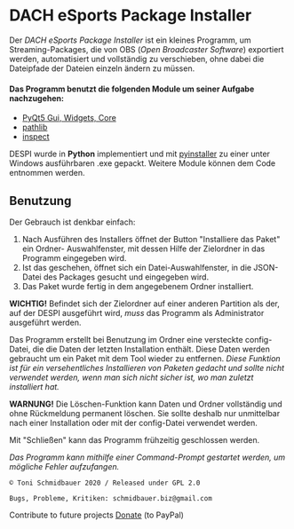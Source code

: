 # DACH eSports Package Installer
Der *DACH eSports Package Installer* ist ein kleines Programm, um Streaming-Packages, die von OBS (*Open Broadcaster Software*) exportiert werden, automatisiert und vollständig zu verschieben, ohne dabei die Dateipfade der Dateien einzeln ändern zu müssen. 

#### Das Programm benutzt die folgenden Module um seiner Aufgabe nachzugehen:

 - [PyQt5 Gui, Widgets, Core](https://pypi.org/project/PyQt5/)
 - [pathlib](https://docs.python.org/3/library/pathlib.html)
 - [inspect](https://docs.python.org/3/library/inspect.html)

DESPI wurde in **Python** implementiert und mit [pyinstaller](https://www.pyinstaller.org/) zu einer unter Windows ausführbaren .exe gepackt. 
Weitere Module können dem Code entnommen werden.

## Benutzung
Der Gebrauch ist denkbar einfach:
 1. Nach Ausführen des Installers öffnet der Button "Installiere das Paket" ein Ordner- Auswahlfenster, mit dessen Hilfe der Zielordner in das Programm eingegeben wird. 
 2. Ist das geschehen, öffnet sich ein Datei-Auswahlfenster, in die JSON-Datei des Packages gesucht und eingegeben wird. 
 3. Das Paket wurde fertig in dem angegebenem Ordner installiert. 
 
**WICHTIG!** Befindet sich der Zielordner auf einer anderen Partition als der, auf der DESPI ausgeführt wird, *muss* das Programm als Administrator ausgeführt werden. 

Das Programm erstellt bei Benutzung im Ordner eine versteckte config-Datei, die die Daten der letzten Installation enthält. Diese Daten werden gebraucht um ein Paket mit dem Tool wieder zu entfernen. *Diese Funktion ist für ein versehentliches Installieren von Paketen gedacht und sollte nicht verwendet werden, wenn man sich nicht sicher ist, wo man zuletzt installiert hat.*

**WARNUNG!** Die Löschen-Funktion kann Daten und Ordner vollständig und ohne Rückmeldung permanent löschen. Sie sollte deshalb nur unmittelbar nach einer Installation oder mit der config-Datei verwendet werden.

Mit "Schließen" kann das Programm frühzeitig geschlossen werden. 

*Das Programm kann mithilfe einer Command-Prompt gestartet werden, um mögliche Fehler aufzufangen.*

    © Toni Schmidbauer 2020 / Released under GPL 2.0
    
    Bugs, Probleme, Kritiken: schmidbauer.biz@gmail.com
    
Contribute to future projects [Donate](https://www.paypal.com/donate?hosted_button_id=825RPFTRDCW7A) (to PayPal)
